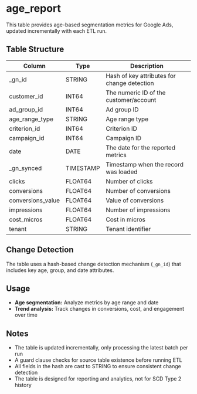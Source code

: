 # age_report

This table provides age-based segmentation metrics for Google Ads, updated incrementally with each ETL run.

## Table Structure

| Column           | Type      | Description                                 |
|------------------|-----------|---------------------------------------------|
| _gn_id           | STRING    | Hash of key attributes for change detection  |
| customer_id      | INT64     | The numeric ID of the customer/account      |
| ad_group_id      | INT64     | Ad group ID                                 |
| age_range_type   | STRING    | Age range type                              |
| criterion_id     | INT64     | Criterion ID                                |
| campaign_id      | INT64     | Campaign ID                                 |
| date             | DATE      | The date for the reported metrics           |
| _gn_synced       | TIMESTAMP | Timestamp when the record was loaded        |
| clicks           | FLOAT64   | Number of clicks                            |
| conversions      | FLOAT64   | Number of conversions                       |
| conversions_value| FLOAT64   | Value of conversions                        |
| impressions      | FLOAT64   | Number of impressions                       |
| cost_micros      | FLOAT64   | Cost in micros                              |
| tenant           | STRING    | Tenant identifier                           |

## Change Detection

The table uses a hash-based change detection mechanism (`_gn_id`) that includes key age, group, and date attributes.

## Usage

- **Age segmentation:** Analyze metrics by age range and date
- **Trend analysis:** Track changes in conversions, cost, and engagement over time

## Notes

- The table is updated incrementally, only processing the latest batch per run
- A guard clause checks for source table existence before running ETL
- All fields in the hash are cast to STRING to ensure consistent change detection
- The table is designed for reporting and analytics, not for SCD Type 2 history 